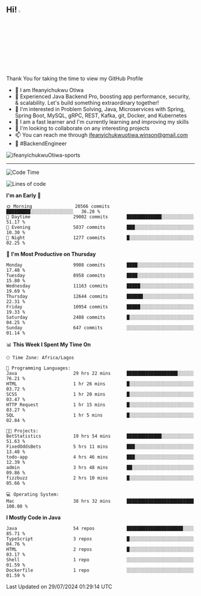 <!-- BLOG-POST-LIST:START --><!-- BLOG-POST-LIST:END -->

## Hi! <img src="https://media.giphy.com/media/hvRJCLFzcasrR4ia7z/giphy.gif" width="4%"> 

Thank You for taking the time to view my GitHub Profile

- 👋 I am Ifeanyichukwu Otiwa
- 🚀 Experienced Java Backend Pro, boosting app performance, security, & scalability. Let's build something extraordinary together!
- 👀 I'm interested in Problem Solving, Java, Microservices with Spring, Spring Boot, MySQL, gRPC, REST, Kafka, git, Docker, and Kubernetes
- 🌱 I am a fast learner and I'm currently learning and improving my skills
- 💞️ I'm looking to collaborate on any interesting projects
- 📫 You can reach me through ifeanyichukwuotiwa.winson@gmail.com
- 🚀 #BackendEngineer

<p align="left" marginTop="10px"> <img src="https://komarev.com/ghpvc/?username=ifeanyichukwuOtiwa-sports&label=Profile%20views&color=0e75b6&style=for-the-badge" alt="ifeanyichukwuOtiwa-sports" /> </p>

***

<!--START_SECTION:waka-->
![Code Time](http://img.shields.io/badge/Code%20Time-2%2C700%20hrs%2023%20mins-blue)

![Lines of code](https://img.shields.io/badge/From%20Hello%20World%20I%27ve%20Written-13.8%20million%20lines%20of%20code-blue)

**I'm an Early 🐤** 

```text
🌞 Morning                20566 commits       █████████░░░░░░░░░░░░░░░░   36.28 % 
🌆 Daytime                29002 commits       █████████████░░░░░░░░░░░░   51.17 % 
🌃 Evening                5837 commits        ███░░░░░░░░░░░░░░░░░░░░░░   10.30 % 
🌙 Night                  1277 commits        █░░░░░░░░░░░░░░░░░░░░░░░░   02.25 % 
```
📅 **I'm Most Productive on Thursday** 

```text
Monday                   9908 commits        ████░░░░░░░░░░░░░░░░░░░░░   17.48 % 
Tuesday                  8958 commits        ████░░░░░░░░░░░░░░░░░░░░░   15.80 % 
Wednesday                11163 commits       █████░░░░░░░░░░░░░░░░░░░░   19.69 % 
Thursday                 12644 commits       ██████░░░░░░░░░░░░░░░░░░░   22.31 % 
Friday                   10954 commits       █████░░░░░░░░░░░░░░░░░░░░   19.33 % 
Saturday                 2408 commits        █░░░░░░░░░░░░░░░░░░░░░░░░   04.25 % 
Sunday                   647 commits         ░░░░░░░░░░░░░░░░░░░░░░░░░   01.14 % 
```


📊 **This Week I Spent My Time On** 

```text
🕑︎ Time Zone: Africa/Lagos

💬 Programming Languages: 
Java                     29 hrs 22 mins      ███████████████████░░░░░░   76.21 % 
HTML                     1 hr 26 mins        █░░░░░░░░░░░░░░░░░░░░░░░░   03.72 % 
SCSS                     1 hr 20 mins        █░░░░░░░░░░░░░░░░░░░░░░░░   03.47 % 
HTTP Request             1 hr 15 mins        █░░░░░░░░░░░░░░░░░░░░░░░░   03.27 % 
SQL                      1 hr 5 mins         █░░░░░░░░░░░░░░░░░░░░░░░░   02.84 % 

🐱‍💻 Projects: 
BetStatistics            19 hrs 54 mins      █████████████░░░░░░░░░░░░   51.63 % 
FixedOddsBets            5 hrs 11 mins       ███░░░░░░░░░░░░░░░░░░░░░░   13.48 % 
todo-app                 4 hrs 46 mins       ███░░░░░░░░░░░░░░░░░░░░░░   12.39 % 
admin                    3 hrs 48 mins       ██░░░░░░░░░░░░░░░░░░░░░░░   09.86 % 
fizzbuzz                 2 hrs 10 mins       █░░░░░░░░░░░░░░░░░░░░░░░░   05.66 % 

💻 Operating System: 
Mac                      38 hrs 32 mins      █████████████████████████   100.00 % 
```

**I Mostly Code in Java** 

```text
Java                     54 repos            █████████████████████░░░░   85.71 % 
TypeScript               3 repos             █░░░░░░░░░░░░░░░░░░░░░░░░   04.76 % 
HTML                     2 repos             █░░░░░░░░░░░░░░░░░░░░░░░░   03.17 % 
Shell                    1 repo              ░░░░░░░░░░░░░░░░░░░░░░░░░   01.59 % 
Dockerfile               1 repo              ░░░░░░░░░░░░░░░░░░░░░░░░░   01.59 % 
```




 Last Updated on 29/07/2024 01:29:14 UTC
<!--END_SECTION:waka-->

<!--
<p align="center">
![trophy](https://github-profile-trophy.vercel.app/?username=ifeanyichukwuOtiwa-sports&theme=onedark) (https://github.com/ryo-ma/github-profile-trophy)
</p>
-->

<!---
ifeanyi-otiwa/ifeanyi-otiwa is a ✨ special ✨ repository because its `README.md` (this file) appears on your GitHub profile.
You can click the Preview link to take a look at your changes.
--->
